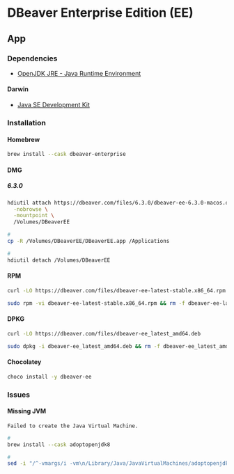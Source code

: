 # DBeaver Enterprise Edition (EE)

## App

### Dependencies

- [OpenJDK JRE - Java Runtime Environment](/openjdk-jre.md)

#### Darwin

- [Java SE Development Kit](https://www.oracle.com/java/technologies/javase/javase-jdk8-downloads.html)

### Installation

#### Homebrew

```sh
brew install --cask dbeaver-enterprise
```

<!-- #### PKG

https://dbeaver.com/files/6.3.0/dbeaver-ee-6.3.0-installer.pkg -->

#### DMG

##### 6.3.0

```sh
hdiutil attach https://dbeaver.com/files/6.3.0/dbeaver-ee-6.3.0-macos.dmg \
  -nobrowse \
  -mountpoint \
  /Volumes/DBeaverEE

#
cp -R /Volumes/DBeaverEE/DBeaverEE.app /Applications

#
hdiutil detach /Volumes/DBeaverEE
```

#### RPM

```sh
curl -LO https://dbeaver.com/files/dbeaver-ee-latest-stable.x86_64.rpm

sudo rpm -vi dbeaver-ee-latest-stable.x86_64.rpm && rm -f dbeaver-ee-latest-stable.x86_64.rpm
```

#### DPKG

```sh
curl -LO https://dbeaver.com/files/dbeaver-ee_latest_amd64.deb

sudo dpkg -i dbeaver-ee_latest_amd64.deb && rm -f dbeaver-ee_latest_amd64.deb
```

#### Chocolatey

```sh
choco install -y dbeaver-ee
```

### Issues

#### Missing JVM

```log
Failed to create the Java Virtual Machine.
```

```sh
#
brew install --cask adoptopenjdk8

#
sed -i "/^-vmargs/i -vm\n/Library/Java/JavaVirtualMachines/adoptopenjdk-8.jdk/Contents/Home/bin" /Applications/DBeaverEE.app/Contents/Eclipse/dbeaver.ini
```
